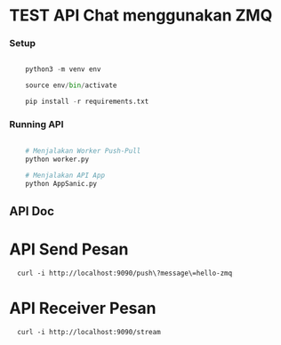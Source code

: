 # TEST API Chat menggunakan ZMQ

### Setup 

```python

    python3 -m venv env

    source env/bin/activate

    pip install -r requirements.txt

```

### Running API

```python
    
    # Menjalakan Worker Push-Pull 
    python worker.py

    # Menjalakan API App
    python AppSanic.py

```

## API Doc

API Send Pesan
==============

```
  curl -i http://localhost:9090/push\?message\=hello-zmq

```


API Receiver Pesan
==============

```
  curl -i http://localhost:9090/stream

```
